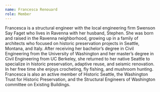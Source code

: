 ```yaml
---
name: Francesca Renouard
role: Member
---
```

Francesca is a structural engineer with the local engineering firm Swenson Say Faget who lives in Ravenna with her husband, Stephen. She was born and raised in the Ravenna neighborhood, growing up in a family of architects who focused on historic preservation projects in Seattle, Montana, and Italy. After receiving her bachelor’s degree in Civil Engineering from the University of Washington and her master’s degree in Civil Engineering from UC Berkeley, she returned to her native Seattle to specialize in historic preservation, adaptive reuse, and seismic renovation. In her free time she enjoys crocheting, fly fishing, and mushroom hunting. Francesca is also an active member of Historic Seattle, the Washington Trust for Historic Preservation, and the Structural Engineers of Washington committee on Existing Buildings.